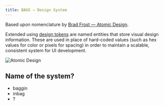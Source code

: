 ```yaml
---
title: BAGS — Design System
---
```


Based upon nomenclature by <a href="http://atomicdesign.bradfrost.com/table-of-contents/" target="_blank">Brad Frost — Atomic Design</a>.

Extended using [design tokens](https://medium.com/eightshapes-llc/25dd82d58421) are named entities that store visual design information. These are used in place of hard-coded values (such as hex values for color or pixels for spacing) in order to maintain a scalable, consistent system for UI development.
<!-- ## Colour Palettes
{{ _self.title }} -->

![Atomic Design](https://bradfrost.com/wp-content/uploads/2013/06/atomic-design.png)

## Name of the system?
- baggin
- inbag
- ?
